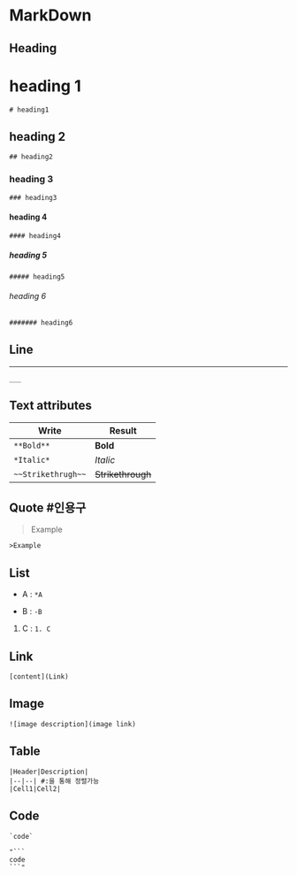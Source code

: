 # MarkDown
## Heading

# heading 1 
`# heading1`
## heading 2
`## heading2`
### heading 3
`### heading3`
#### heading 4
`#### heading4`
##### heading 5
`##### heading5`
###### heading 6
`####### heading6`

## Line
___ 
`___`

## Text attributes
|Write|Result|
|--|--|
|`**Bold**`| **Bold**|
|`*Italic*`|*Italic*|
|`~~Strikethrugh~~`| ~~Strikethrough~~|

## Quote #인용구
>Example

`>Example`

## List
* A : `*A`
- B : `-B`
1. C : `1. C` 

## Link
`[content](Link)`

## Image
`![image description](image link)`

## Table
```
|Header|Description|
|--|--| #:을 통해 정렬가능
|Cell1|Cell2|
```

## Code
```
`code`

"```
code
```"
```

